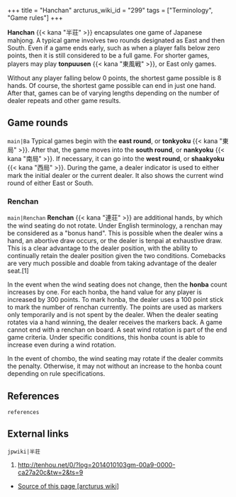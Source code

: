 +++
title = "Hanchan"
arcturus_wiki_id = "299"
tags = ["Terminology", "Game rules"]
+++

**Hanchan** {{< kana "半荘" >}} encapsulates one game of Japanese mahjong. A typical game involves
two rounds designated as East and then South. Even if a game ends early, such as when a player falls
below zero points, then it is still considered to be a full game. For shorter games, players may
play **tonpuusen** {{< kana "東風戦" >}}, or East only games.

Without any player falling below 0 points, the shortest game possible is 8 hands. Of course, the
shortest game possible can end in just one hand. After that, games can be of varying lengths
depending on the number of dealer repeats and other game results.

## Game rounds

`main|Ba` Typical games begin with the **east round**, or **tonkyoku** {{< kana "東局" >}}. After
that, the game moves into the **south round**, or **nankyoku** {{< kana "南局" >}}. If necessary, it
can go into the **west round**, or **shaakyoku** {{< kana "西局" >}}. During the game, a dealer
indicator is used to either mark the initial dealer or the current dealer. It also shows the current
wind round of either East or South.

### Renchan

`main|Renchan` **Renchan** {{< kana "連荘" >}} are additional hands, by which the wind seating do
not rotate. Under English terminology, a renchan may be considered as a "bonus hand". This is
possible when the dealer wins a hand, an abortive draw occurs, or the dealer is tenpai at exhaustive
draw. This is a clear advantage to the dealer position, with the ability to continually retain the
dealer position given the two conditions. Comebacks are very much possible and doable from taking
advantage of the dealer seat.\[1\]

In the event when the wind seating does not change, then the **honba** count increases by one. For
each honba, the hand value for any player is increased by 300 points. To mark honba, the dealer uses
a 100 point stick to mark the number of renchan currently. The points are used as markers only
temporarily and is not spent by the dealer. When the dealer seating rotates via a hand winning, the
dealer receives the markers back. A game cannot end with a renchan on board. A seat wind rotation is
part of the end game criteria. Under specific conditions, this honba count is able to increase even
during a wind rotation.

In the event of chombo, the wind seating may rotate if the dealer commits the penalty. Otherwise, it
may not without an increase to the honba count depending on rule specifications.

## References

`references`

## External links

`jpwiki|半荘`

1.  <http://tenhou.net/0/?log=2014010103gm-00a9-0000-ca27a20c&tw=2&ts=9>

- [Source of this page [arcturus wiki]](http://arcturus.su/wiki/Hanchan)
